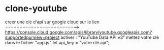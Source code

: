 # clone-youtube
creer une clé d'api sur google cloud 
sur le lien ==========================> https://console.cloud.google.com/apis/library/youtube.googleapis.com?supportedpurview=project
activer :
"YouTube Data API v3"
mettez votre clé dans le fichier "app.js"  let api_key = "votre clé api";
